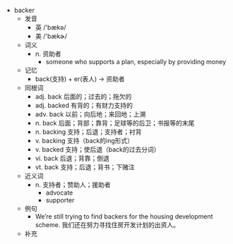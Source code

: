 - backer
  - 发音
    - 英 /'bækə/
    - 美 /'bækɚ/
  - 词义
    - n. 资助者
      - someone who supports a plan, especially by providing money
  - 记忆
    - back(支持) + er(表人) → 资助者
  - 同根词
    - adj. back 后面的；过去的；拖欠的
    - adj. backed 有背的；有财力支持的
    - adv. back 以前；向后地；来回地；上溯
    - n. back 后面；背部；靠背；足球等的后卫；书报等的末尾
    - n. backing 支持；后退；支持者；衬背
    - v. backing 支持（back的ing形式）
    - v. backed 支持；使后退（back的过去分词）
    - vi. back 后退；背靠；倒退
    - vt. back 支持；后退；背书；下赌注
  - 近义词
    - n. 支持者；赞助人；援助者
      - advocate
      - supporter
  - 例句
    - We’re still trying to find backers for the housing development scheme. 我们还在努力寻找住房开发计划的出资人。
  - 补充